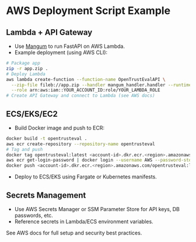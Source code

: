 # AWS Deployment Script Example

## Lambda + API Gateway
- Use [Mangum](https://github.com/jordaneremieff/mangum) to run FastAPI on AWS Lambda.
- Example deployment (using AWS CLI):

```bash
# Package app
zip -r app.zip .
# Deploy Lambda
aws lambda create-function --function-name OpenTrustEvalAPI \
  --zip-file fileb://app.zip --handler mangum_handler.handler --runtime python3.12 \
  --role arn:aws:iam::YOUR_ACCOUNT_ID:role/YOUR_LAMBDA_ROLE
# Create API Gateway and connect to Lambda (see AWS docs)
```

## ECS/EKS/EC2
- Build Docker image and push to ECR:
```bash
docker build -t opentrusteval .
aws ecr create-repository --repository-name opentrusteval
# Tag and push
docker tag opentrusteval:latest <account-id>.dkr.ecr.<region>.amazonaws.com/opentrusteval:latest
aws ecr get-login-password | docker login --username AWS --password-stdin <account-id>.dkr.ecr.<region>.amazonaws.com
docker push <account-id>.dkr.ecr.<region>.amazonaws.com/opentrusteval:latest
```
- Deploy to ECS/EKS using Fargate or Kubernetes manifests.

## Secrets Management
- Use AWS Secrets Manager or SSM Parameter Store for API keys, DB passwords, etc.
- Reference secrets in Lambda/ECS environment variables.

See AWS docs for full setup and security best practices.
